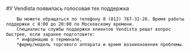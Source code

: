 
#У Vendista появилась голосовая тех поддержка

        Вы можете обращаться по телефону 8 (812) 767-32-26. Время работы поддержки с 8:00 до 20:00 по Московскому времени.
        Специалисты службы поддержки клиентов Vendista решат вопрос быстрее, если заранее подготовите:
        * информацию о терминале,
        *фирму/модель торгового аппарата и время возникновения проблемы.
